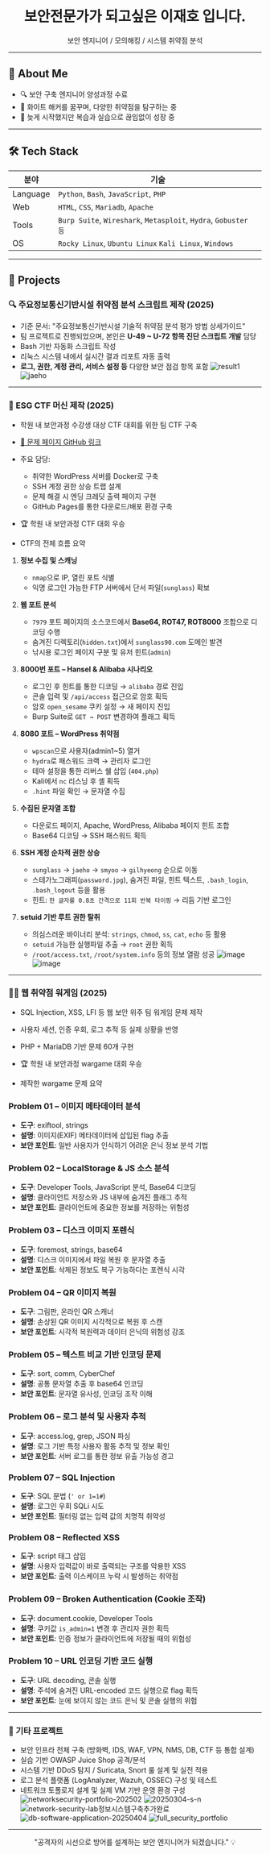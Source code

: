 <h1 align="center">보안전문가가 되고싶은 이재호 입니다.</h1>
<p align="center">보안 엔지니어 / 모의해킹 / 시스템 취약점 분석</p>

---

## 📌 About Me
- 🔍 보안 구축 엔지니어 양성과정 수료
- 🎯 화이트 해커를 꿈꾸며, 다양한 취약점을 탐구하는 중
- 🧠 늦게 시작했지만 복습과 실습으로 끊임없이 성장 중

---

## 🛠 Tech Stack

| 분야 | 기술 |
|------|------|
| Language | `Python`, `Bash`, `JavaScript`, `PHP` |
| Web | `HTML`, `CSS`, `Mariadb`, `Apache` |
| Tools | `Burp Suite`, `Wireshark`, `Metasploit`, `Hydra`, `Gobuster 등` |
| OS | `Rocky Linux`, `Ubuntu Linux` `Kali Linux`, `Windows` |

---

## 🧩 Projects

### 🔍 주요정보통신기반시설 취약점 분석 스크립트 제작 (2025)
- 기준 문서: "주요정보통신기반시설 기술적 취약점 분석 평가 방법 상세가이드"
- 팀 프로젝트로 진행되었으며, 본인은 **U-49 ~ U-72 항목 진단 스크립트 개발** 담당
- Bash 기반 자동화 스크립트 작성
- 리눅스 시스템 내에서 실시간 결과 리포트 자동 출력
- **로그, 권한, 계정 관리, 서비스 설정 등** 다양한 보안 점검 항목 포함
![result1](https://github.com/user-attachments/assets/a5cf77e2-f818-4c9c-9cfa-cc7be2ffa9ff)
![jaeho](https://github.com/user-attachments/assets/5b2cb4a1-dce1-4e41-a11f-83d3ce3fd833)

---

### 🔐 ESG CTF 머신 제작 (2025)
- 학원 내 보안과정 수강생 대상 CTF 대회를 위한 팀 CTF 구축
- [🔗 문제 페이지 GitHub 링크](https://20241231.github.io/sunglass-ctf)
- 주요 담당:
  - 취약한 WordPress 서버를 Docker로 구축
  - SSH 계정 권한 상승 트랩 설계
  - 문제 해결 시 엔딩 크레딧 출력 페이지 구현
  - GitHub Pages를 통한 다운로드/배포 환경 구축
- 🏆 학원 내 보안과정 CTF 대회 우승

- CTF의 전체 흐름 요약
1. **정보 수집 및 스캐닝**
   - `nmap`으로 IP, 열린 포트 식별
   - 익명 로그인 가능한 FTP 서버에서 단서 파일(`sunglass`) 확보

2. **웹 포트 분석**
   - `7979` 포트 페이지의 소스코드에서 **Base64, ROT47, ROT8000** 조합으로 디코딩 수행
   - 숨겨진 디렉토리(`hidden.txt`)에서 `sunglass90.com` 도메인 발견
   - 낚시용 로그인 페이지 구분 및 유저 힌트(`admin`)

3. **8000번 포트 – Hansel & Alibaba 시나리오**
   - 로그인 후 힌트를 통한 디코딩 → `alibaba` 경로 진입
   - 콘솔 입력 및 `/api/access` 접근으로 암호 획득
   - 암호 `open_sesame` 쿠키 설정 → 새 페이지 진입
   - Burp Suite로 `GET → POST` 변경하여 플래그 획득

4. **8080 포트 – WordPress 취약점**
   - `wpscan`으로 사용자(admin1~5) 열거
   - `hydra`로 패스워드 크랙 → 관리자 로그인
   - 테마 설정을 통한 리버스 쉘 삽입 (`404.php`)
   - Kali에서 `nc` 리스닝 후 셸 획득
   - `.hint` 파일 확인 → 문자열 수집

5. **수집된 문자열 조합**
   - 다운로드 페이지, Apache, WordPress, Alibaba 페이지 힌트 조합
   - Base64 디코딩 → SSH 패스워드 획득

6. **SSH 계정 순차적 권한 상승**
   - `sunglass` → `jaeho` → `smyoo` → `gilhyeong` 순으로 이동
   - 스테가노그래피(`password.jpg`), 숨겨진 파일, 힌트 텍스트, `.bash_login`, `.bash_logout` 등을 활용
   - 힌트: `한 글자를 0.8초 간격으로 11회 반복 타이핑` → 리듬 기반 로그인

7. **setuid 기반 루트 권한 탈취**
   - 의심스러운 바이너리 분석: `strings`, `chmod`, `ss`, `cat`, `echo` 등 활용
   - `setuid` 가능한 실행파일 추출 → `root` 권한 획득
   - `/root/access.txt`, `/root/system.info` 등의 정보 열람 성공
![image](https://github.com/user-attachments/assets/9535e57e-bb8e-474e-b591-3532b33bc980)
![image](https://github.com/user-attachments/assets/536e403d-e372-4c37-b3e3-61a2aafae967)

---

### 🕵️‍♂️ 웹 취약점 워게임 (2025)
- SQL Injection, XSS, LFI 등 웹 보안 위주 팀 워게임 문제 제작
- 사용자 세션, 인증 우회, 로그 추적 등 실제 상황을 반영
- PHP + MariaDB 기반 문제 60개 구현
- 🏆 학원 내 보안과정 wargame 대회 우승

- 제작한 wargame 문제 요약
### Problem 01 – 이미지 메타데이터 분석
- **도구**: exiftool, strings
- **설명**: 이미지(EXIF) 메타데이터에 삽입된 flag 추출
- **보안 포인트**: 일반 사용자가 인식하기 어려운 은닉 정보 분석 기법

### Problem 02 – LocalStorage & JS 소스 분석
- **도구**: Developer Tools, JavaScript 분석, Base64 디코딩
- **설명**: 클라이언트 저장소와 JS 내부에 숨겨진 플래그 추적
- **보안 포인트**: 클라이언트에 중요한 정보를 저장하는 위험성

### Problem 03 – 디스크 이미지 포렌식
- **도구**: foremost, strings, base64
- **설명**: 디스크 이미지에서 파일 복원 후 문자열 추출
- **보안 포인트**: 삭제된 정보도 복구 가능하다는 포렌식 시각

### Problem 04 – QR 이미지 복원
- **도구**: 그림판, 온라인 QR 스캐너
- **설명**: 손상된 QR 이미지 시각적으로 복원 후 스캔
- **보안 포인트**: 시각적 복원력과 데이터 은닉의 위험성 강조

### Problem 05 – 텍스트 비교 기반 인코딩 문제
- **도구**: sort, comm, CyberChef
- **설명**: 공통 문자열 추출 후 base64 인코딩
- **보안 포인트**: 문자열 유사성, 인코딩 조작 이해

### Problem 06 – 로그 분석 및 사용자 추적
- **도구**: access.log, grep, JSON 파싱
- **설명**: 로그 기반 특정 사용자 활동 추적 및 정보 확인
- **보안 포인트**: 서버 로그를 통한 정보 유출 가능성 경고

### Problem 07 – SQL Injection
- **도구**: SQL 문법 (`' or 1=1#`)
- **설명**: 로그인 우회 SQLi 시도
- **보안 포인트**: 필터링 없는 입력 값의 치명적 취약성

### Problem 08 – Reflected XSS
- **도구**: script 태그 삽입
- **설명**: 사용자 입력값이 바로 출력되는 구조를 악용한 XSS
- **보안 포인트**: 출력 이스케이프 누락 시 발생하는 취약점

### Problem 09 – Broken Authentication (Cookie 조작)
- **도구**: document.cookie, Developer Tools
- **설명**: 쿠키값 `is_admin=1` 변경 후 관리자 권한 획득
- **보안 포인트**: 인증 정보가 클라이언트에 저장될 때의 위험성

### Problem 10 – URL 인코딩 기반 코드 실행
- **도구**: URL decoding, 콘솔 실행
- **설명**: 주석에 숨겨진 URL-encoded 코드 실행으로 flag 획득
- **보안 포인트**: 눈에 보이지 않는 코드 은닉 및 콘솔 실행의 위험
---

### 🧠 기타 프로젝트
- 보안 인프라 전체 구축 (방화벽, IDS, WAF, VPN, NMS, DB, CTF 등 통합 설계)
- 실습 기반 OWASP Juice Shop 공격/분석
- 시스템 기반 DDoS 탐지 / Suricata, Snort 룰 설계 및 실전 적용
- 로그 분석 플랫폼 (LogAnalyzer, Wazuh, OSSEC) 구성 및 테스트
- 네트워크 토폴로지 설계 및 실제 VM 기반 운영 환경 구성
![networksecurity-portfolio-202502](https://github.com/user-attachments/assets/267eb52c-90ae-4bda-af9a-734a7518a633)
![20250304-s-n](https://github.com/user-attachments/assets/556c0343-29f8-4362-9077-d7d6995f6ab3)
![network-security-lab정보시스템구축추가완료](https://github.com/user-attachments/assets/1aed3825-3d69-40ef-ba9b-51a55151aef0)
![db-software-application-20250404](https://github.com/user-attachments/assets/60bc8d9a-c9d8-47cb-b5d4-bf3bbab453da)
![full_security_portfolio](https://github.com/user-attachments/assets/554a68a9-fbfc-44aa-be2a-5c18a4584607)

---

<p align="center">"공격자의 시선으로 방어를 설계하는 보안 엔지니어가 되겠습니다." 💡</p>
